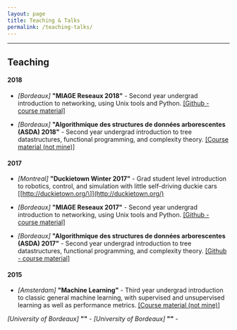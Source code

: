 ```yaml
---
layout: page
title: Teaching & Talks
permalink: /teaching-talks/
---
```



---

## Teaching

#### 2018

- *\[Bordeaux\]* **"MIAGE Reseaux 2018"** - Second year undergrad introduction to networking, using Unix tools and Python. [\[Github - course material\]](https://github.com/fgolemo/course-2018-networks)

- *\[Bordeaux\]* **"Algorithmique des structures de données arborescentes (ASDA) 2018"** - Second year undergrad introduction to tree datastructures, functional programming, and complexity theory. [\[Course material \(not mine\)\]](http://dept-info.labri.fr/ENSEIGNEMENT/asda/) 


#### 2017

- *\[Montreal\]* **"Duckietown Winter 2017"** - Grad student level introduction to robotics, control, and simulation with little self-driving duckie cars [\[http://duckietown.org/\]](http://duckietown.org/) 

- *\[Bordeaux\]* **"MIAGE Reseaux 2017"** - Second year undergrad introduction to networking, using Unix tools and Python. [\[Github - course material\]](https://github.com/fgolemo/course-2017-networks)

- *\[Bordeaux\]* **"Algorithmique des structures de données arborescentes (ASDA) 2017"** - Second year undergrad introduction to tree datastructures, functional programming, and complexity theory. [\[Github - course material\]](https://github.com/fgolemo/course-2017-ocaml-trees) 

#### 2015

- *\[Amsterdam\]* **"Machine Learning"** - Third year undergrad introduction to classic general machine learning, with supervised and unsupervised learning as well as performance metrics. [\[Course material \(not mine\)\]](https://www.studocu.com/en/course/vrije-universiteit-amsterdam/machine-learning/56706)

*\[University of Bordeaux\]* **""** - 
*\[University of Bordeaux\]* **""** - 

